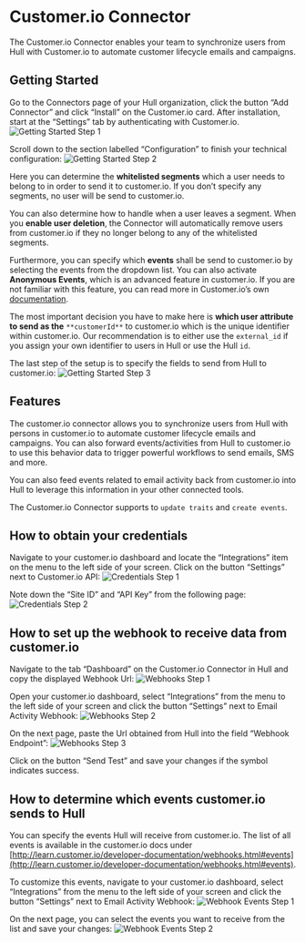 # Customer.io Connector

The Customer.io Connector enables your team to synchronize users from Hull with Customer.io to automate customer lifecycle emails and campaigns.

## Getting Started

Go to the Connectors page of your Hull organization, click the button “Add Connector” and click “Install” on the Customer.io card. After installation, start at the “Settings” tab by authenticating with Customer.io.
![Getting Started Step 1](./docs/gettingstarted01.png)

Scroll down to the section labelled “Configuration” to finish your technical configuration:
![Getting Started Step 2](./docs/gettingstarted02.png)

Here you can determine the **whitelisted segments** which a user needs to belong to in order to send it to customer.io. If you don’t specify any segments, no user will be send to customer.io.

You can also determine how to handle when a user leaves a segment. When you **enable user deletion**, the Connector will automatically remove users from customer.io if they no longer belong to any of the whitelisted segments.

Furthermore, you can specify which **events** shall be send to customer.io by selecting the events from the dropdown list. You can also activate **Anonymous Events**, which is an advanced feature in customer.io. If you are not familiar with this feature, you can read more in Customer.io’s own [documentation](https://learn.customer.io/recipes/anonymous-invite-emails.html).

The most important decision you have to make here is **which user attribute to send as the** `**customerId**` to customer.io which is the unique identifier within customer.io. Our recommendation is to either use the `external_id` if you assign your own identifier to users in Hull or use the Hull `id`.

The last step of the setup is to specify the fields to send from Hull to customer.io:
![Getting Started Step 3](./docs/gettingstarted03.png)

## Features

The customer.io connector allows you to synchronize users from Hull with persons in customer.io to automate customer lifecycle emails and campaigns. You can also forward events/activities from Hull to customer.io to use this behavior data to trigger powerful workflows to send emails, SMS and more.

You can also feed events related to email activity back from customer.io into Hull to leverage this information in your other connected tools.

The Customer.io Connector supports to `update traits` and `create events`.

## How to obtain your credentials

Navigate to your customer.io dashboard and locate the “Integrations” item on the menu to the left side of your screen. Click on the button “Settings” next to Customer.io API:
![Credentials Step 1](./docs/credentials01.png)

Note down the “Site ID” and “API Key” from the following page:
![Credentials Step 2](./docs/credentials02.png)

## How to set up the webhook to receive data from customer.io

Navigate to the tab “Dashboard” on the Customer.io Connector in Hull and copy the displayed Webhook Url:
![Webhooks Step 1](./docs/webhook01.png)

Open your customer.io dashboard, select “Integrations” from the menu to the left side of your screen and click the button “Settings” next to Email Activity Webhook:
![Webhooks Step 2](./docs/webhook02.png)

On the next page, paste the Url obtained from Hull into the field “Webhook Endpoint”:
![Webhooks Step 3](./docs/webhook03.png)

Click on the button “Send Test” and save your changes if the symbol indicates success.

## How to determine which events customer.io sends to Hull

You can specify the events Hull will receive from customer.io. The list of all events is available in the customer.io docs under [http://learn.customer.io/developer-documentation/webhooks.html#events](http://learn.customer.io/developer-documentation/webhooks.html#events).

To customize this events, navigate to your customer.io dashboard, select “Integrations” from the menu to the left side of your screen and click the button “Settings” next to Email Activity Webhook:
![Webhook Events Step 1](./docs/webhookevents01.png)

On the next page, you can select the events you want to receive from the list and save your changes:
![Webhook Events Step 2](./docs/webhookevents02.png)